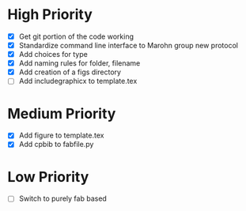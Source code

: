 # High Priority
- [x] Get git portion of the code working
- [x] Standardize command line interface to Marohn group new protocol
- [x] Add choices for type
- [x] Add naming rules for folder, filename
- [x] Add creation of a figs directory
- [ ] Add includegraphicx to template.tex

# Medium Priority
- [x] Add figure to template.tex
- [x] Add cpbib to fabfile.py

# Low Priority
- [ ] Switch to purely fab based